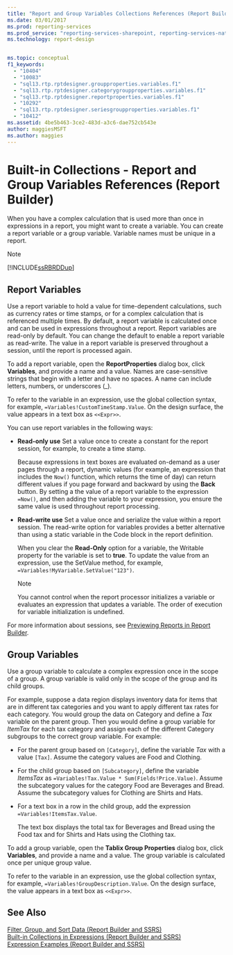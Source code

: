 ```yaml
---
title: "Report and Group Variables Collections References (Report Builder and SSRS) | Microsoft Docs"
ms.date: 03/01/2017
ms.prod: reporting-services
ms.prod_service: "reporting-services-sharepoint, reporting-services-native"
ms.technology: report-design


ms.topic: conceptual
f1_keywords: 
  - "10404"
  - "10083"
  - "sql13.rtp.rptdesigner.groupproperties.variables.f1"
  - "sql13.rtp.rptdesigner.categorygroupproperties.variables.f1"
  - "sql13.rtp.rptdesigner.reportproperties.variables.f1"
  - "10292"
  - "sql13.rtp.rptdesigner.seriesgroupproperties.variables.f1"
  - "10412"
ms.assetid: 4be5b463-3ce2-483d-a3c6-dae752cb543e
author: maggiesMSFT
ms.author: maggies
---
```

# Built-in Collections - Report and Group Variables References (Report Builder)
  When you have a complex calculation that is used more than once in expressions in a report, you might want to create a variable. You can create a report variable or a group variable. Variable names must be unique in a report.  
  
> [!NOTE]  
>  [!INCLUDE[ssRBRDDup](../../includes/ssrbrddup-md.md)]  
  
## Report Variables  
 Use a report variable to hold a value for time-dependent calculations, such as currency rates or time stamps, or for a complex calculation that is referenced multiple times. By default, a report variable is calculated once and can be used in expressions throughout a report. Report variables are read-only by default. You can change the default to enable a report variable as read-write. The value in a report variable is preserved throughout a session, until the report is processed again.  
  
 To add a report variable, open the **ReportProperties** dialog box, click **Variables**, and provide a name and a value. Names are case-sensitive strings that begin with a letter and have no spaces. A name can include letters, numbers, or underscores (_).  
  
 To refer to the variable in an expression, use the global collection syntax, for example, `=Variables!CustomTimeStamp.Value`. On the design surface, the value appears in a text box as `<<Expr>>`.  
  
 You can use report variables in the following ways:  
  
-   **Read-only use** Set a value once to create a constant for the report session, for example, to create a time stamp.  
  
     Because expressions in text boxes are evaluated on-demand as a user pages through a report, dynamic values (for example, an expression that includes the `Now()` function, which returns the time of day) can return different values if you page forward and backward by using the **Back** button. By setting a the value of a report variable to the expression `=Now()`, and then adding the variable to your expression, you ensure the same value is used throughout report processing.  
  
-   **Read-write use** Set a value once and serialize the value within a report session. The read-write option for variables provides a better alternative than using a static variable in the Code block in the report definition.  
  
     When you clear the **Read-Only** option for a variable, the Writable property for the variable is set to **true**. To update the value from an expression, use the SetValue method, for example, `=Variables!MyVariable.SetValue("123")`.  
  
    > [!NOTE]  
    >  You cannot control when the report processor initializes a variable or evaluates an expression that updates a variable. The order of execution for variable initialization is undefined.  
  
 For more information about sessions, see [Previewing Reports in Report Builder](../../reporting-services/report-builder/previewing-reports-in-report-builder.md).  
  
## Group Variables  
 Use a group variable to calculate a complex expression once in the scope of a group. A group variable is valid only in the scope of the group and its child groups.  
  
 For example, suppose a data region displays inventory data for items that are in different tax categories and you want to apply different tax rates for each category. You would group the data on Category and define a *Tax* variable on the parent group. Then you would define a group variable for *ItemTax* for each tax category and assign each of the different Category subgroups to the correct group variable. For example:  
  
-   For the parent group based on `[Category]`, define the variable *Tax* with a value `[Tax]`. Assume the category values are Food and Clothing.  
  
-   For the child group based on `[Subcategory]`, define the variable *ItemsTax* as `=Variables!Tax.Value * Sum(Fields!Price.Value)`. Assume the subcategory values for the category Food are Beverages and Bread. Assume the subcategory values for Clothing are Shirts and Hats.  
  
-   For a text box in a row in the child group, add the expression `=Variables!ItemsTax.Value`.  
  
     The text box displays the total tax for Beverages and Bread using the Food tax and for Shirts and Hats using the Clothing tax.  
  
 To add a group variable, open the **Tablix Group Properties** dialog box, click **Variables**, and provide a name and a value. The group variable is calculated once per unique group value.  
  
 To refer to the variable in an expression, use the global collection syntax, for example, `=Variables!GroupDescription.Value`. On the design surface, the value appears in a text box as `<<Expr>>`.  
  
## See Also  
 [Filter, Group, and Sort Data &#40;Report Builder and SSRS&#41;](../../reporting-services/report-design/filter-group-and-sort-data-report-builder-and-ssrs.md)   
 [Built-in Collections in Expressions &#40;Report Builder and SSRS&#41;](../../reporting-services/report-design/built-in-collections-in-expressions-report-builder.md)   
 [Expression Examples &#40;Report Builder and SSRS&#41;](../../reporting-services/report-design/expression-examples-report-builder-and-ssrs.md)  
  
  
